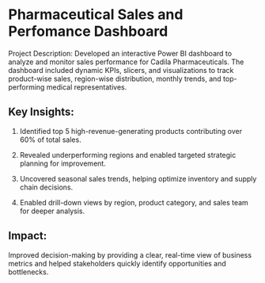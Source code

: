 # Pharmaceutical Sales and Perfomance Dashboard

Project Description:
Developed an interactive Power BI dashboard to analyze and monitor sales performance for Cadila Pharmaceuticals. The dashboard included dynamic KPIs, slicers, and visualizations to track product-wise sales, region-wise distribution, monthly trends, and top-performing medical representatives.

## Key Insights:
1. Identified top 5 high-revenue-generating products contributing over 60% of total sales.

2. Revealed underperforming regions and enabled targeted strategic planning for improvement.

3. Uncovered seasonal sales trends, helping optimize inventory and supply chain decisions.

4. Enabled drill-down views by region, product category, and sales team for deeper analysis.

## Impact:
Improved decision-making by providing a clear, real-time view of business metrics and helped stakeholders quickly identify opportunities and bottlenecks.
